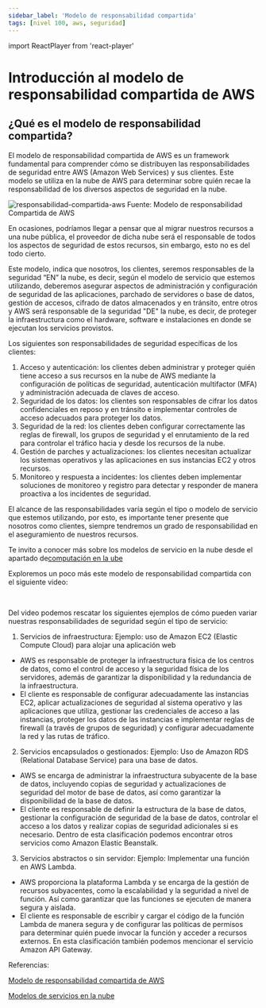 ```yaml
---
sidebar_label: 'Modelo de responsabilidad compartida'
tags: [nivel 100, aws, seguridad]
---
```

import ReactPlayer from 'react-player'

# Introducción al modelo de responsabilidad compartida de AWS

## ¿Qué es el modelo de responsabilidad compartida?

El modelo de responsabilidad compartida de AWS es un framework fundamental para comprender cómo se distribuyen las responsabilidades de seguridad entre AWS (Amazon Web Services) y sus clientes. Este modelo se utiliza en la nube de AWS para determinar sobre quién recae la responsabilidad de los diversos aspectos de seguridad en la nube. 

![responsabilidad-compartida-aws](https://d1.awsstatic.com/security-center/Shared_Responsibility_Model_V2.59d1eccec334b366627e9295b304202faf7b899b.jpg)
Fuente: Modelo de responsabilidad Compartida de AWS

En ocasiones, podríamos llegar a pensar que al migrar nuestros recursos a una nube pública, el proveedor de dicha nube será el responsable de todos los aspectos de seguridad de estos recursos, sin embargo, esto no es del todo cierto.

Este modelo, indica que nosotros, los clientes, seremos responsables de la seguridad “EN” la nube, es decir, según el modelo de servicio que estemos utilizando, deberemos asegurar aspectos de administración y configuración de seguridad de las aplicaciones, parchado de servidores o base de datos, gestión de accesos, cifrado de datos almacenados y en tránsito, entre otros y AWS será responsable de la seguridad "DE" la nube, es decir, de proteger la infraestructura como el hardware, software e instalaciones en donde se ejecutan los servicios provistos.

Los siguientes son responsabilidades de seguridad específicas de los clientes:

1. Acceso y autenticación: los clientes deben administrar y proteger quién tiene acceso a sus recursos en la nube de AWS mediante la configuración de políticas de seguridad, autenticación multifactor (MFA) y administración adecuada de claves de acceso. 
2. Seguridad de los datos: los clientes son responsables de cifrar los datos confidenciales en reposo y en tránsito e implementar controles de acceso adecuados para proteger los datos. 
3. Seguridad de la red: los clientes deben configurar correctamente las reglas de firewall, los grupos de seguridad y el enrutamiento de la red para controlar el tráfico hacia y desde los recursos de la nube. 
4. Gestión de parches y actualizaciones: los clientes necesitan actualizar los sistemas operativos y las aplicaciones en sus instancias EC2 y otros recursos. 
5. Monitoreo y respuesta a incidentes: los clientes deben implementar soluciones de monitoreo y registro para detectar y responder de manera proactiva a los incidentes de seguridad.

El alcance de las responsabilidades varía según el tipo o modelo de servicio que estemos utilizando, por esto, es importante tener presente que nosotros como clientes, siempre tendremos un grado de responsabilidad en el aseguramiento de nuestros recursos.


Te invito a conocer más sobre los modelos de servicio en la nube desde el apartado de[computación en la ube](https://cloudsec-ninja-development.vercel.app/docs/fundamentos-de-nube/introduccion)

Exploremos un poco más este modelo de responsabilidad compartida con el siguiente video:

<ReactPlayer controls url='https://www.youtube.com/' width="auto" /> <br/>

Del video podemos rescatar los siguientes ejemplos de cómo pueden variar nuestras responsabilidades de seguridad según el tipo de servicio:
1. Servicios de infraestructura: Ejemplo: uso de Amazon EC2 (Elastic Compute Cloud) para alojar una aplicación web

- AWS es responsable de proteger la infraestructura física de los centros de datos, como el control de acceso y la seguridad física de los servidores, además de garantizar la disponibilidad y la redundancia de la infraestructura.
- El cliente es responsable de configurar adecuadamente las instancias EC2, aplicar actualizaciones de seguridad al sistema operativo y las aplicaciones que utiliza, gestionar las credenciales de acceso a las instancias, proteger los datos de las instancias e implementar reglas de firewall (a través de grupos de seguridad) y configurar adecuadamente la red y las rutas de tráfico.
2. Servicios encapsulados o gestionados: Ejemplo:  Uso de Amazon RDS (Relational Database Service) para una base de datos.
- AWS se encarga de administrar la infraestructura subyacente de la base de datos, incluyendo copias de seguridad y actualizaciones de seguridad del motor de base de datos, así como garantizar la disponibilidad de la base de datos.
- El cliente es responsable de definir la estructura de la base de datos, gestionar la configuración de seguridad de la base de datos, controlar el acceso a los datos y realizar copias de seguridad adicionales si es necesario.
Dentro de esta clasificación podemos encontrar otros servicios como Amazon Elastic Beanstalk.
3. Servicios abstractos o sin servidor: Ejemplo: Implementar una función en AWS Lambda.
- AWS proporciona la plataforma Lambda y se encarga de la gestión de recursos subyacentes, como la escalabilidad y la seguridad a nivel de función. Así como garantizar que las funciones se ejecuten de manera segura y aislada.
- El cliente es responsable de escribir y cargar el código de la función Lambda de manera segura y de configurar las políticas de permisos para determinar quién puede invocar la función y acceder a recursos externos.
En esta clasificación también podemos mencionar el servicio Amazon API Gateway.


Referencias: 

[Modelo de responsabilidad compartida de AWS](https://aws.amazon.com/es/compliance/shared-responsibility-model/)

[Modelos de servicios en la nube](https://aws.amazon.com/es/types-of-cloud-computing/) 

 
